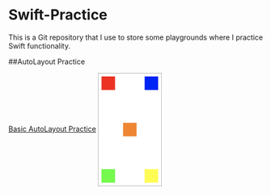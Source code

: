 # Swift-Practice
This is a Git repository that I use to store some playgrounds where I practice Swift functionality.

##AutoLayout Practice

[Basic AutoLayout Practice](https://github.com/StevenWorrall/Swift-Practice/tree/master/AutoLayout/Basic_AutoLayout.playground)
<a href="url"><img src="https://github.com/StevenWorrall/Swift-Practice/blob/master/Pictures/Basic_AutoLayout.png" align="center" height=25% width=25% ></a>
